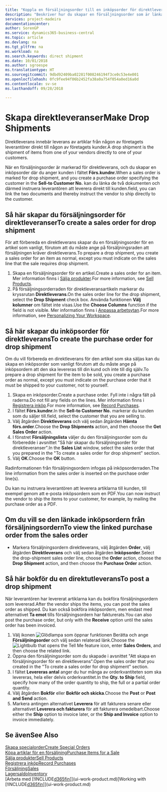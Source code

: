 ```yaml
---
title: "Koppla en försäljningsorder till en inköpsorder för direktleverans | Microsoft Docs"
description: "Beskriver hur du skapar en försäljningsorder som är länkad till en inköpsorder för att tillåta leverans direkt från leverantören till kunden."
services: project-madeira
documentationcenter: 
author: SorenGP
ms.service: dynamics365-business-central
ms.topic: article
ms.devlang: na
ms.tgt_pltfrm: na
ms.workload: na
ms.search.keywords: direct shipment
ms.date: 10/01/2018
ms.author: sgroespe
ms.translationtype: HT
ms.sourcegitcommit: 9dbd92409ba02281f008246194f3ce0c53e4e001
ms.openlocfilehash: 0fc9fee94f06b2452fa38a0a754f054a0ed16a0d
ms.contentlocale: sv-se
ms.lasthandoff: 09/28/2018

---
```

# <a name="make-drop-shipments"></a><span data-ttu-id="0e85d-103">Skapa direktleveranser</span><span class="sxs-lookup"><span data-stu-id="0e85d-103">Make Drop Shipments</span></span>
<span data-ttu-id="0e85d-104">Direktleverans innebär leverans av artiklar från någon av företagets leverantörer direkt till någon av företagets kunder.</span><span class="sxs-lookup"><span data-stu-id="0e85d-104">A drop shipment is the shipment of items from one of your vendors directly to one of your customers.</span></span>

<span data-ttu-id="0e85d-105">När en försäljningsorder är markerad för direktleverans, och du skapar en inköpsorder där du anger kunden i fältet **Förs.kundnr.**</span><span class="sxs-lookup"><span data-stu-id="0e85d-105">When a sales order is marked for drop shipment, and you create a purchase order specifying the customer in the **Sell-to Customer No.**</span></span> <span data-ttu-id="0e85d-106">kan du länka de två dokumenten och därmed instruera leverantören att leverera direkt till kunden.</span><span class="sxs-lookup"><span data-stu-id="0e85d-106">field, you can link the two documents and thereby instruct the vendor to ship directly to the customer.</span></span>

## <a name="to-create-a-sales-order-for-drop-shipment"></a><span data-ttu-id="0e85d-107">Så här skapar du försäljningsorder för direktleveranser</span><span class="sxs-lookup"><span data-stu-id="0e85d-107">To create a sales order for drop shipment</span></span>
<span data-ttu-id="0e85d-108">För att förbereda en direktleverans skapar du en försäljningsorder för en artikel som vanligt, förutom att du måste ange på försäljningsraden att försäljningen kräver direktleverans.</span><span class="sxs-lookup"><span data-stu-id="0e85d-108">To prepare a drop shipment, you create a sales order for an item as normal, except you must indicate on the sales line that the sale requires drop shipment.</span></span>

1. <span data-ttu-id="0e85d-109">Skapa en försäljningsorder för en artikel.</span><span class="sxs-lookup"><span data-stu-id="0e85d-109">Create a sales order for an item.</span></span> <span data-ttu-id="0e85d-110">Mer information finns i [Sälja produkter](sales-how-sell-products.md).</span><span class="sxs-lookup"><span data-stu-id="0e85d-110">For more information, see [Sell Products](sales-how-sell-products.md).</span></span>
2. <span data-ttu-id="0e85d-111">På försäljningsorderraden för direktleveransartikeln markerar du kryssrutan **Direktleverans**.</span><span class="sxs-lookup"><span data-stu-id="0e85d-111">On the sales order line for the drop shipment, select the **Drop Shipment** check box.</span></span> <span data-ttu-id="0e85d-112">Använda funktionen **Välj kolumner** om fältet inte visas.</span><span class="sxs-lookup"><span data-stu-id="0e85d-112">Use the **Choose Columns** function if the field is not visible.</span></span> <span data-ttu-id="0e85d-113">Mer information finns i [Anpassa arbetsytan](ui-personalization-user.md).</span><span class="sxs-lookup"><span data-stu-id="0e85d-113">For more information, see [Personalizing Your Workspace](ui-personalization-user.md).</span></span>

## <a name="to-create-the-purchase-order-for-drop-shipment"></a><span data-ttu-id="0e85d-114">Så här skapar du inköpsorder för direktleverans</span><span class="sxs-lookup"><span data-stu-id="0e85d-114">To create the purchase order for drop shipment</span></span>
<span data-ttu-id="0e85d-115">Om du vill förbereda en direktleverans för den artikel som ska säljas kan du skapa en inköpsorder som vanligt förutom att du måste ange på inköpsordern att den ska levereras till din kund och inte till dig själv.</span><span class="sxs-lookup"><span data-stu-id="0e85d-115">To prepare a drop shipment for the item to be sold, you create a purchase order as normal, except you must indicate on the purchase order that it must be shipped to your customer, not to yourself.</span></span>

1. <span data-ttu-id="0e85d-116">Skapa en inköpsorder.</span><span class="sxs-lookup"><span data-stu-id="0e85d-116">Create a purchase order.</span></span> <span data-ttu-id="0e85d-117">Fyll inte i några fält på raderna.</span><span class="sxs-lookup"><span data-stu-id="0e85d-117">Do not fill any fields on the lines.</span></span> <span data-ttu-id="0e85d-118">Mer information finns i [Registrera inköp](purchasing-how-record-purchases.md).</span><span class="sxs-lookup"><span data-stu-id="0e85d-118">For more information, see [Record Purchases](purchasing-how-record-purchases.md).</span></span>
2. <span data-ttu-id="0e85d-119">I fältet **Förs.kundnr.**</span><span class="sxs-lookup"><span data-stu-id="0e85d-119">In the **Sell-to Customer No.**</span></span> <span data-ttu-id="0e85d-120">markerar du kunden som du säljer till.</span><span class="sxs-lookup"><span data-stu-id="0e85d-120">field, select the customer that you are selling to.</span></span>
3. <span data-ttu-id="0e85d-121">Välj åtgärden **Direktleverans** och välj sedan åtgärden **Hämta förs.order**.</span><span class="sxs-lookup"><span data-stu-id="0e85d-121">Choose the **Drop Shipments** action, and then choose the **Get Sales Order** action.</span></span>
4. <span data-ttu-id="0e85d-122">I fönstret **Försäljningslista** väljer du den försäljningsorder som du förberedde i avsnittet "Så här skapar du försäljningsorder för direktleveranser".</span><span class="sxs-lookup"><span data-stu-id="0e85d-122">In the **Sales List** window, select the sales order that you prepared in the "To create a sales order for drop shipment" section.</span></span>
5. <span data-ttu-id="0e85d-123">Välj **OK**.</span><span class="sxs-lookup"><span data-stu-id="0e85d-123">Choose the **OK** button.</span></span>

<span data-ttu-id="0e85d-124">Radinformationen från försäljningsordern infogas på inköpsorderraden.</span><span class="sxs-lookup"><span data-stu-id="0e85d-124">The line information from the sales order is inserted on the purchase order line(s).</span></span>

<span data-ttu-id="0e85d-125">Du kan nu instruera leverantören att leverera artiklarna till kunden, till exempel genom att e-posta inköpsordern som en PDF.</span><span class="sxs-lookup"><span data-stu-id="0e85d-125">You can now instruct the vendor to ship the items to your customer, for example, by mailing the purchase order as a PDF.</span></span>     

## <a name="to-view-the-linked-purchase-order-from-the-sales-order"></a><span data-ttu-id="0e85d-126">Om du vill se den länkade inköpsordern från försäljningsordern</span><span class="sxs-lookup"><span data-stu-id="0e85d-126">To view the linked purchase order from the sales order</span></span>
* <span data-ttu-id="0e85d-127">Markera försäljningsordern direktleverans, välj åtgärden **Order**, välj åtgärden **Direktleverans** och välj sedan åtgärden **Inköpsorder**.</span><span class="sxs-lookup"><span data-stu-id="0e85d-127">Select the drop-shipment sales order line, choose the **Order** action, choose the **Drop Shipment** action, and then choose the **Purchase Order** action.</span></span>

## <a name="to-post-a-drop-shipment"></a><span data-ttu-id="0e85d-128">Så här bokför du en direktutleverans</span><span class="sxs-lookup"><span data-stu-id="0e85d-128">To post a drop shipment</span></span>
<span data-ttu-id="0e85d-129">När leverantören har levererat artiklarna kan du bokföra försäljningsordern som levererad.</span><span class="sxs-lookup"><span data-stu-id="0e85d-129">After the vendor ships the items, you can post the sales order as shipped.</span></span> <span data-ttu-id="0e85d-130">Du kan också bokföra inköpsordern, men endast med alternativet **Ta emot** tills försäljningsordern har fakturerats.</span><span class="sxs-lookup"><span data-stu-id="0e85d-130">You can also post the purchase order, but only with the **Receive** option until the sales order has been invoiced.</span></span>

1. <span data-ttu-id="0e85d-131">Välj ikonen ![Glödlampa som öppnar funktionen Berätta](media/ui-search/search_small.png "Glödlampa som öppnar funktionen Berätta") och ange **Försäljningsorder** och välj sedan relaterad länk.</span><span class="sxs-lookup"><span data-stu-id="0e85d-131">Choose the ![Lightbulb that opens the Tell Me feature](media/ui-search/search_small.png "Tell me what you want to do") icon, enter **Sales Orders**, and then choose the related link.</span></span>
2. <span data-ttu-id="0e85d-132">Öppna den försäljningsorder som du skapade i avsnittet "Att skapa en försäljningsorder för en direktleverans".</span><span class="sxs-lookup"><span data-stu-id="0e85d-132">Open the sales order that you created in the "To create a sales order for drop shipment" section.</span></span>
3. <span data-ttu-id="0e85d-133">I fältet **Levereras antal** anger du hur många av orderkvantiteten som ska levereras, hela eller delvis orderkvantitet.</span><span class="sxs-lookup"><span data-stu-id="0e85d-133">In the **Qty. to Ship** field, specify how many of the order quantity to ship, the full or a partial order quantity.</span></span>
4. <span data-ttu-id="0e85d-134">Välj åtgärden **Bokför** eller **Bokför och skicka**.</span><span class="sxs-lookup"><span data-stu-id="0e85d-134">Choose the **Post** or **Post and Send** action.</span></span>
5. <span data-ttu-id="0e85d-135">Markera antingen alternativet **Leverera** för att fakturera senare eller alternativet **Leverera och fakturera** för att fakturera omedelbart.</span><span class="sxs-lookup"><span data-stu-id="0e85d-135">Choose either the **Ship** option to invoice later, or the **Ship and Invoice** option to invoice immediately.</span></span>

## <a name="see-also"></a><span data-ttu-id="0e85d-136">Se även</span><span class="sxs-lookup"><span data-stu-id="0e85d-136">See Also</span></span>
[<span data-ttu-id="0e85d-137">Skapa specialorder</span><span class="sxs-lookup"><span data-stu-id="0e85d-137">Create Special Orders</span></span>](sales-how-to-create-special-orders.md)  
[<span data-ttu-id="0e85d-138">Köpa artiklar för en försäljning</span><span class="sxs-lookup"><span data-stu-id="0e85d-138">Purchase Items for a Sale</span></span>](purchasing-how-purchase-products-sale.md)  
[<span data-ttu-id="0e85d-139">Sälja produkter</span><span class="sxs-lookup"><span data-stu-id="0e85d-139">Sell Products</span></span>](sales-how-sell-products.md)  
[<span data-ttu-id="0e85d-140">Registrera inköp</span><span class="sxs-lookup"><span data-stu-id="0e85d-140">Record Purchases</span></span>](purchasing-how-record-purchases.md)  
[<span data-ttu-id="0e85d-141">Försäljning</span><span class="sxs-lookup"><span data-stu-id="0e85d-141">Sales</span></span>](sales-manage-sales.md)  
[<span data-ttu-id="0e85d-142">Lagersaldo</span><span class="sxs-lookup"><span data-stu-id="0e85d-142">Inventory</span></span>](inventory-manage-inventory.md)  
<span data-ttu-id="0e85d-143">[Arbeta med [!INCLUDE[d365fin](includes/d365fin_md.md)]](ui-work-product.md)</span><span class="sxs-lookup"><span data-stu-id="0e85d-143">[Working with [!INCLUDE[d365fin](includes/d365fin_md.md)]](ui-work-product.md)</span></span>


